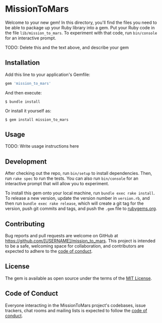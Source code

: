 # MissionToMars

Welcome to your new gem! In this directory, you'll find the files you need to be able to package up your Ruby library into a gem. Put your Ruby code in the file `lib/mission_to_mars`. To experiment with that code, run `bin/console` for an interactive prompt.

TODO: Delete this and the text above, and describe your gem

## Installation

Add this line to your application's Gemfile:

```ruby
gem 'mission_to_mars'
```

And then execute:

    $ bundle install

Or install it yourself as:

    $ gem install mission_to_mars

## Usage

TODO: Write usage instructions here

## Development

After checking out the repo, run `bin/setup` to install dependencies. Then, run `rake spec` to run the tests. You can also run `bin/console` for an interactive prompt that will allow you to experiment.

To install this gem onto your local machine, run `bundle exec rake install`. To release a new version, update the version number in `version.rb`, and then run `bundle exec rake release`, which will create a git tag for the version, push git commits and tags, and push the `.gem` file to [rubygems.org](https://rubygems.org).

## Contributing

Bug reports and pull requests are welcome on GitHub at https://github.com/[USERNAME]/mission_to_mars. This project is intended to be a safe, welcoming space for collaboration, and contributors are expected to adhere to the [code of conduct](https://github.com/[USERNAME]/mission_to_mars/blob/master/CODE_OF_CONDUCT.md).


## License

The gem is available as open source under the terms of the [MIT License](https://opensource.org/licenses/MIT).

## Code of Conduct

Everyone interacting in the MissionToMars project's codebases, issue trackers, chat rooms and mailing lists is expected to follow the [code of conduct](https://github.com/[USERNAME]/mission_to_mars/blob/master/CODE_OF_CONDUCT.md).
